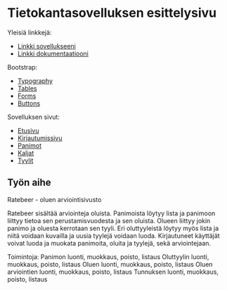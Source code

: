 # Tietokantasovelluksen esittelysivu

Yleisiä linkkejä:
* [Linkki sovellukseeni](http://rimi.users.cs.helsinki.fi/tsoha/)
* [Linkki dokumentaatiooni](https://github.com/Rochet2/Tsoha-Bootstrap/blob/master/doc/dokumentaatio.pdf)

Bootstrap:
* [Typography](http://getbootstrap.com/css/#type)
* [Tables](http://getbootstrap.com/css/#tables)
* [Forms](http://getbootstrap.com/css/#forms)
* [Buttons](http://getbootstrap.com/css/#buttons)

Sovelluksen sivut:
* [Etusivu](http://rimi.users.cs.helsinki.fi/tsoha/)
* [Kirjautumissivu](http://rimi.users.cs.helsinki.fi/tsoha/login)
* [Panimot](http://rimi.users.cs.helsinki.fi/tsoha/brewery)
* [Kaljat](http://rimi.users.cs.helsinki.fi/tsoha/beer)
* [Tyylit](http://rimi.users.cs.helsinki.fi/tsoha/style)

## Työn aihe

Ratebeer - oluen arviointisivusto

Ratebeer sisältää arviointeja oluista. Panimoista löytyy lista ja panimoon liittyy tietoa sen perustamisvuodesta ja sen oluista. Olueen liittyy jokin panimo ja oluesta kerrotaan sen tyyli. Eri oluttyyleistä löytyy myös lista ja niitä voidaan kuvailla ja uusia tyylejä voidaan luoda. Kirjautuneet käyttäjät voivat luoda ja muokata panimoita, oluita ja tyylejä, sekä arviointejaan.

Toimintoja:
Panimon luonti, muokkaus, poisto, listaus
Oluttyylin luonti, muokkaus, poisto, listaus
Oluen luonti, muokkaus, poisto, listaus
Oluen arviointien luonti, muokkaus, poisto, listaus
Tunnuksen luonti, muokkaus, poisto, listaus
